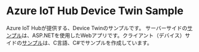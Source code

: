 # Azure IoT Hub Device Twin Sample
Azure IoT Hubが提供する、Device Twinのサンプルです。 
サーバーサイドの[サンプル](service/readme.md)は、ASP.NETを使用したWebアプリです。クライアント（デバイス）サイドの[サンプル](device/readme.md)は、C言語、C#でサンプルを作成しています。
